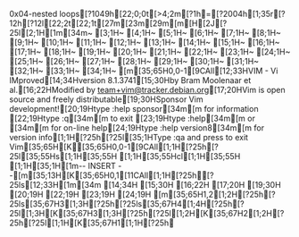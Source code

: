 0x04-nested loops[?1049h[22;0;0t[>4;2m[?1h=[?2004h[1;35r[?12h[?12l[22;2t[22;1t[27m[23m[29m[m[H[2J[?25l[2;1H[1m[34m~                                                                                 [3;1H~                                                                                 [4;1H~                                                                                 [5;1H~                                                                                 [6;1H~                                                                                 [7;1H~                                                                                 [8;1H~                                                                                 [9;1H~                                                                                 [10;1H~                                                                                 [11;1H~                                                                                 [12;1H~                                                                                 [13;1H~                                                                                 [14;1H~                                                                                 [15;1H~                                                                                 [16;1H~                                                                                 [17;1H~                                                                                 [18;1H~                                                                                 [19;1H~                                                                                 [20;1H~                                                                                 [21;1H~                                                                                 [22;1H~                                                                                 [23;1H~                                                                                 [24;1H~                                                                                 [25;1H~                                                                                 [26;1H~                                                                                 [27;1H~                                                                                 [28;1H~                                                                                 [29;1H~                                                                                 [30;1H~                                                                                 [31;1H~                                                                                 [32;1H~                                                                                 [33;1H~                                                                                 [34;1H~                                                                                 [m[35;65H0,0-1[9CAll[12;33HVIM - Vi IMproved[14;34Hversion 8.1.3741[15;30Hby Bram Moolenaar et al.[16;22HModified by team+vim@tracker.debian.org[17;20HVim is open source and freely distributable[19;30HSponsor Vim development![20;19Htype  :help sponsor[34m<Enter>[m    for information [22;19Htype  :q[34m<Enter>[m               to exit         [23;19Htype  :help[34m<Enter>[m  or  [34m<F1>[m  for on-line help[24;19Htype  :help version8[34m<Enter>[m   for version info[1;1H[?25h[?25l[35;1HType  :qa  and press <Enter> to exit Vim[35;65H[K[35;65H0,0-1[9CAll[1;1H[?25h[?25l[35;55Hs[1;1H[35;55H [1;1H[35;55Hcl[1;1H[35;55H  [1;1H[35;1H[1m-- INSERT --[m[35;13H[K[35;65H0,1[11CAll[1;1H[?25h[?25ls[12;33H[1m[34m                 [14;34H                [15;30H                        [16;22H                                       [17;20H                                           [19;30H                        [20;19H                                              [22;19H                                              [23;19H                                              [24;19H                                              [m[35;65H1,2[1;2H[?25h[?25ls[35;67H3[1;3H[?25h[?25ls[35;67H4[1;4H[?25h[?25l[1;3H[K[35;67H3[1;3H[?25h[?25l[1;2H[K[35;67H2[1;2H[?25h[?25l[1;1H[K[35;67H1[1;1H[?25h
